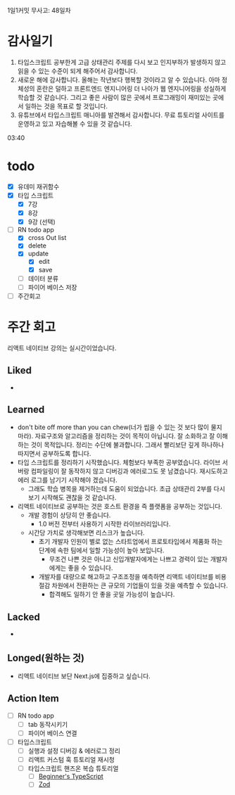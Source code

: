 1일1커밋 무사고: 48일차

# 감사일기

1. 타입스크립트 공부한게 고급 상태관리 주제를 다시 보고 인지부하가 발생하지 않고 읽을 수 있는 수준이 되게 해주어서 감사합니다.
2. 새로운 해에 감사합니다. 올해는 작년보다 행복할 것이라고 알 수 있습니다. 아마 정체성의 혼란은 덜하고 프론트엔드 엔지니어링 더 나아가 웹 엔지니어링을 성실하게 학습할 것 같습니다. 그리고 좋은 사람이 많은 곳에서 프로그래밍이 재미있는 곳에서 일하는 것을 목표로 할 것입니다.
3. 유튜브에서 타입스크립트 매니아를 발견해서 감사합니다. 무료 튜토리얼 사이트를 운영하고 있고 자습해볼 수 있을 것 같습니다.

03:40

# todo

- [x] 유데미 재귀함수
- [x] 타입 스크립트
  - [x] 7강
  - [x] 8강
  - [x] 9강 (선택)
- [ ] RN todo app
  - [x] cross Out list
  - [x] delete
  - [x] update
    - [x] edit
    - [x] save
  - [ ] 데이터 분류
  - [ ] 파이어 베이스 저장
- [ ] 주간회고

# 주간 회고

리액트 네이티브 강의는 실시간이었습니다.

## Liked

-

## Learned

- don't bite off more than you can chew(너가 씹을 수 있는 것 보다 많이 물지 마라). 자료구조와 알고리즘을 정리하는 것이 목적이 아닙니다. 잘 소화하고 잘 이해하는 것이 목적입니다. 정리는 수단에 불과합니다. 그래서 빨리보단 깊게 하나하나 따지면서 공부하도록 합니다.
- 타입 스크립트를 정리하기 시작했습니다. 체험보다 부족한 공부였습니다. 라이브 서버랑 컴파일링이 잘 동작하지 않고 디버깅과 에러로그도 못 남겼습니다. 재시도하고 에러 로그를 남기기 시작해야 겠습니다.
  - 그래도 학습 병목을 제거하는데 도움이 되었습니다. 초급 상태관리 2부를 다시 보기 시작해도 괜찮을 것 같습니다.
- 리액트 네이티브로 공부하는 것은 호스트 환경을 즉 플랫폼을 공부하는 것입니다.
  - 개발 경험이 상당히 안 좋습니다.
    - 1.0 버전 전부터 사용하기 시작한 라이브러리입니다.
  - 시간당 가치로 생각해보면 리스크가 높습니다.
    - 초기 개발자 인원이 별로 없는 스타트업에서 프로토타입에서 제품화 하는 단계에 속한 팀에서 일할 가능성이 높아 보입니다.
      - 무조건 나쁜 것은 아니고 신입개발자에게는 나쁘고 경력이 있는 개발자에게는 좋을 수 있습니다.
    - 개발자를 대량으로 해고하고 구조조정을 예측하면 리액트 네이티브를 비용절감 차원에서 전환하는 큰 규모의 기업들이 있을 것을 예측할 수 있습니다.
      - 합격해도 일하기 안 좋을 곳일 가능성이 높습니다.

## Lacked

-

## Longed(원하는 것)

- 리액트 네이티브 보단 Next.js에 집중하고 싶습니다.

## Action Item

- [ ] RN todo app
  - [ ] tab 동작시키기
  - [ ] 파이어 베이스 연결
- [ ] 타입스크립트
  - [ ] 실행과 설정 디버깅 & 에러로그 정리
  - [ ] 리액트 커스텀 훅 튜토리얼 재시청
  - [ ] 타입스크립트 핸즈온 복습 튜토리얼
    - [ ] [Beginner's TypeScript](https://www.totaltypescript.com/tutorials/beginners-typescript)
    - [ ] [Zod](https://www.totaltypescript.com/tutorials/zod)
